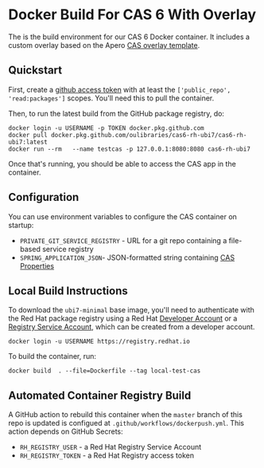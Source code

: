 # Docker Build For CAS 6 With Overlay 

The is the build environment for our CAS 6 Docker container. It includes a custom overlay based on the Apero [CAS overlay template](https://github.com/apereo/cas-overlay-template). 

## Quickstart 

First, create a [github access token](https://github.com/settings/tokens) with at least the `['public_repo', 'read:packages']` scopes. You'll need this to pull the container. 

Then, to run the latest build from the GitHub package registry, do:
```
docker login -u USERNAME -p TOKEN docker.pkg.github.com
docker pull docker.pkg.github.com/oulibraries/cas6-rh-ubi7/cas6-rh-ubi7:latest
docker run --rm   --name testcas -p 127.0.0.1:8080:8080 cas6-rh-ubi7
```
Once that's running, you should be able to access the CAS app in the container. 

## Configuration

You can use environment variables to configure the CAS container on startup:

* `PRIVATE_GIT_SERVICE_REGISTRY` - URL for a git repo containing a file-based service registry
* `SPRING_APPLICATION_JSON`- JSON-formatted string containing [CAS Properties](https://apereo.github.io/cas/6.1.x/configuration/Configuration-Properties.html)

## Local Build Instructions 

To download the `ubi7-minimal` base image, you'll need to authenticate with the Red Hat package registry using a Red Hat [Developer Account](https://developers.redhat.com/) or a [Registry Service Account](https://access.redhat.com/terms-based-registry/), which can be created from a developer account.

`docker login -u USERNAME https://registry.redhat.io`

To build the container, run:

`docker build  . --file=Dockerfile --tag local-test-cas`

## Automated Container Registry Build 

A GitHub action to rebuild this container when the `master` branch of this repo is updated is configued at `.github/workflows/dockerpush.yml`. This action depends on GitHub Secrets:

* `RH_REGISTRY_USER` - a Red Hat Registry Service Account  
* `RH_REGISTRY_TOKEN` - a Red Hat Registry access token
